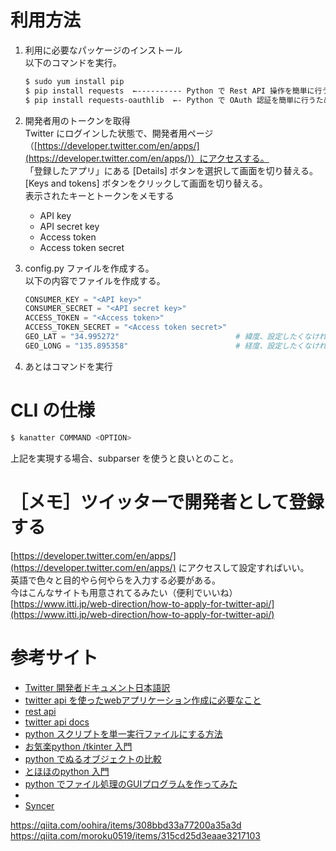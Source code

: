 # 利用方法

1. 利用に必要なパッケージのインストール  
    以下のコマンドを実行。
    ```sh
    $ sudo yum install pip
    $ pip install requests  ←---------- Python で Rest API 操作を簡単に行うためのライブラリ
    $ pip install requests-oauthlib  ←- Python で OAuth 認証を簡単に行うためのライブラリ
    ```

2. 開発者用のトークンを取得  
    Twitter にログインした状態で、開発者用ページ（[https://developer.twitter.com/en/apps/](https://developer.twitter.com/en/apps/)）にアクセスする。  
    「登録したアプリ」にある [Details] ボタンを選択して画面を切り替える。  
    [Keys and tokens] ボタンをクリックして画面を切り替える。  
    表示されたキーとトークンをメモする
    - API key
    - API secret key
    - Access token
    - Access token secret

3. config.py ファイルを作成する。  
    以下の内容でファイルを作成する。
    ```python
    CONSUMER_KEY = "<API key>"
    CONSUMER_SECRET = "<API secret key>"
    ACCESS_TOKEN = "<Access token>"
    ACCESS_TOKEN_SECRET = "<Access token secret>"
    GEO_LAT = "34.995272"                          # 緯度、設定したくなければ "" でおｋ
    GEO_LONG = "135.895358"                        # 経度、設定したくなければ "" でおｋ
    ```

4. あとはコマンドを実行


# CLI の仕様
```sh
$ kanatter COMMAND <OPTION>
```
上記を実現する場合、subparser を使うと良いとのこと。


# ［メモ］ツイッターで開発者として登録する
[https://developer.twitter.com/en/apps/](https://developer.twitter.com/en/apps/) にアクセスして設定すればいい。  
英語で色々と目的やら何やらを入力する必要がある。  
今はこんなサイトも用意されてるみたい（便利でいいね）  
[https://www.itti.jp/web-direction/how-to-apply-for-twitter-api/](https://www.itti.jp/web-direction/how-to-apply-for-twitter-api/)








# 参考サイト
- [Twitter 開発者ドキュメント日本語訳](http://westplain.sakuraweb.com/translate/twitter/Documentation/REST-APIs/Public-API/GET-trends-closest.cgi)
- [twitter api を使ったwebアプリケーション作成に必要なこと](https://belltzel.dev/twitter-api-prepare-for-application-creation/)
- [rest api](https://syncer.jp/Web/API/Twitter/REST_API/GET/statuses/user_timeline/)
- [twitter api docs](https://developer.twitter.com/en/docs)
- [python スクリプトを単一実行ファイルにする方法](https://qiita.com/hirohiro77/items/466e411fa41f144c8b2a)
- [お気楽python /tkinter 入門](http://www.nct9.ne.jp/m_hiroi/light/pytk05.html)
- [python でぬるオブジェクトの比較](https://qiita.com/tortuepin/items/44fdb63cc82dfd260575)
- [とほほのpython 入門](http://www.tohoho-web.com/python/function.html)
- [python でファイル処理のGUIプログラムを作ってみた](https://qiita.com/chanmaru/items/8e5ebf7d8b0b21c8fd3a)
- [](https://qiita.com/bakira/items/00743d10ec42993f85eb)
- [Syncer](https://syncer.jp/Web/API/Twitter/REST_API/GET/statuses/user_timeline/)


https://qiita.com/oohira/items/308bbd33a77200a35a3d
https://qiita.com/moroku0519/items/315cd25d3eaae3217103

